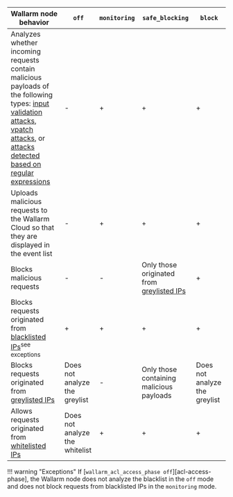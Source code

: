 | Wallarm node behavior | `off` | `monitoring` | `safe_blocking` |`block` |
| -------- | - | - | - | -|
| Analyzes whether incoming requests contain malicious payloads of the following types: [input validation attacks](../about-wallarm-waf/protecting-against-attacks.md#input-validation-attacks), [vpatch attacks](../user-guides/rules/vpatch-rule.md), or [attacks detected based on regular expressions](../user-guides/rules/regex-rule.md) | - | + | + | + |
| Uploads malicious requests to the Wallarm Cloud so that they are displayed in the event list | - | + | + | + |
| Blocks malicious requests | - | - | Only those originated from [greylisted IPs](../user-guides/ip-lists/greylist.md) | + |
| Blocks requests originated from [blacklisted IPs](../user-guides/ip-lists/blacklist.md)<sup>see exceptions</sup> | + | + | + | + |
| Blocks requests originated from [greylisted IPs](../user-guides/ip-lists/greylist.md) | Does not analyze the greylist | - | Only those containing malicious payloads | Does not analyze the greylist |
| Allows requests originated from [whitelisted IPs](../user-guides/ip-lists/whitelist.md) | Does not analyze the whitelist | + | + | + |

!!! warning "Exceptions"
    If [`wallarm_acl_access_phase off`][acl-access-phase], the Wallarm node does not analyze the blacklist in the `off` mode and does not block requests from blacklisted IPs in the `monitoring` mode.
